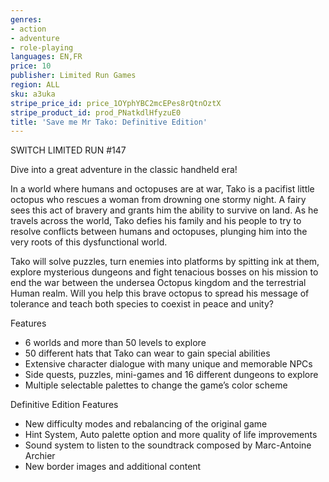 ```yaml
---
genres:
- action
- adventure
- role-playing
languages: EN,FR
price: 10
publisher: Limited Run Games
region: ALL
sku: a3uka
stripe_price_id: price_1OYphYBC2mcEPes8rQtnOztX
stripe_product_id: prod_PNatkdlHfyzuE0
title: 'Save me Mr Tako: Definitive Edition'
---
```


SWITCH LIMITED RUN #147

Dive into a great adventure in the classic handheld era!

In a world where humans and octopuses are at war, Tako is a pacifist little octopus who rescues a woman from drowning one stormy night. A fairy sees this act of bravery and grants him the ability to survive on land. As he travels across the world, Tako defies his family and his people to try to resolve conflicts between humans and octopuses, plunging him into the very roots of this dysfunctional world.

Tako will solve puzzles, turn enemies into platforms by spitting ink at them, explore mysterious dungeons and fight tenacious bosses on his mission to end the war between the undersea Octopus kingdom and the terrestrial Human realm. Will you help this brave octopus to spread his message of tolerance and teach both species to coexist in peace and unity?

Features
- 6 worlds and more than 50 levels to explore
- 50 different hats that Tako can wear to gain special abilities
- Extensive character dialogue with many unique and memorable NPCs
- Side quests, puzzles, mini-games and 16 different dungeons to explore
- Multiple selectable palettes to change the game’s color scheme

Definitive Edition Features
- New difficulty modes and rebalancing of the original game
- Hint System, Auto palette option and more quality of life improvements
- Sound system to listen to the soundtrack composed by Marc-Antoine Archier
- New border images and additional content